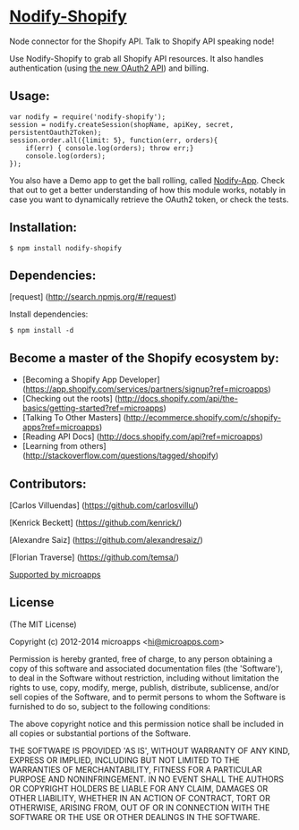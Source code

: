 # [Nodify-Shopify](http://search.npmjs.org/#/nodify-shopify)

Node connector for the Shopify API. Talk to Shopify API speaking node!

Use Nodify-Shopify to grab all Shopify API resources. 
It also handles authentication (using [the new OAuth2 API](http://www.shopify.com/technology/5922341-sound-the-trumpets-oauth2-has-arrived?ref=microapps)) and billing.	

## Usage:

	var nodify = require('nodify-shopify');
	session = nodify.createSession(shopName, apiKey, secret, persistentOauth2Token);
	session.order.all({limit: 5}, function(err, orders){
		if(err) { console.log(orders); throw err;}
		console.log(orders);
	});

You also have a Demo app to get the ball rolling, called [Nodify-App](https://github.com/Shopfrogs/Nodify-App).
Check that out to get a better understanding of how this module works, notably in case you want to dynamically
retrieve the OAuth2 token, or check the tests.

## Installation:

    $ npm install nodify-shopify

## Dependencies:

[request] (http://search.npmjs.org/#/request)

Install dependencies:

    $ npm install -d

## Become a master of the Shopify ecosystem by: 

* [Becoming a Shopify App Developer] (https://app.shopify.com/services/partners/signup?ref=microapps)
* [Checking out the roots] (http://docs.shopify.com/api/the-basics/getting-started?ref=microapps) 
* [Talking To Other Masters] (http://ecommerce.shopify.com/c/shopify-apps?ref=microapps) 
* [Reading API Docs] (http://docs.shopify.com/api?ref=microapps) 
* [Learning from others] (http://stackoverflow.com/questions/tagged/shopify) 


## Contributors:
[Carlos Villuendas] (https://github.com/carlosvillu/)

[Kenrick Beckett] (https://github.com/kenrick/)

[Alexandre Saiz] (https://github.com/alexandresaiz/)

[Florian Traverse] (https://github.com/temsa/)

[Supported by microapps](http://www.microapps.com/)


## License 

(The MIT License)

Copyright (c) 2012-2014 microapps &lt;hi@microapps.com&gt;

Permission is hereby granted, free of charge, to any person obtaining
a copy of this software and associated documentation files (the
'Software'), to deal in the Software without restriction, including
without limitation the rights to use, copy, modify, merge, publish,
distribute, sublicense, and/or sell copies of the Software, and to
permit persons to whom the Software is furnished to do so, subject to
the following conditions:

The above copyright notice and this permission notice shall be
included in all copies or substantial portions of the Software.

THE SOFTWARE IS PROVIDED 'AS IS', WITHOUT WARRANTY OF ANY KIND,
EXPRESS OR IMPLIED, INCLUDING BUT NOT LIMITED TO THE WARRANTIES OF
MERCHANTABILITY, FITNESS FOR A PARTICULAR PURPOSE AND NONINFRINGEMENT.
IN NO EVENT SHALL THE AUTHORS OR COPYRIGHT HOLDERS BE LIABLE FOR ANY
CLAIM, DAMAGES OR OTHER LIABILITY, WHETHER IN AN ACTION OF CONTRACT,
TORT OR OTHERWISE, ARISING FROM, OUT OF OR IN CONNECTION WITH THE
SOFTWARE OR THE USE OR OTHER DEALINGS IN THE SOFTWARE.

